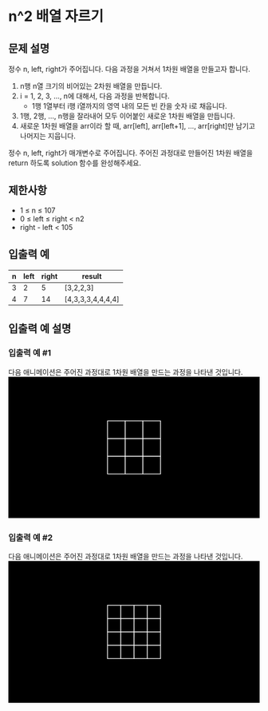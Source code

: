 # n^2 배열 자르기
## 문제 설명
정수 n, left, right가 주어집니다. 다음 과정을 거쳐서 1차원 배열을 만들고자 합니다.

1. n행 n열 크기의 비어있는 2차원 배열을 만듭니다.
2. i = 1, 2, 3, ..., n에 대해서, 다음 과정을 반복합니다.
    - 1행 1열부터 i행 i열까지의 영역 내의 모든 빈 칸을 숫자 i로 채웁니다.
3. 1행, 2행, ..., n행을 잘라내어 모두 이어붙인 새로운 1차원 배열을 만듭니다.
4. 새로운 1차원 배열을 arr이라 할 때, arr[left], arr[left+1], ..., arr[right]만 남기고 나머지는 지웁니다.

정수 n, left, right가 매개변수로 주어집니다. 주어진 과정대로 만들어진 1차원 배열을 return 하도록 solution 함수를 완성해주세요.

## 제한사항
- 1 ≤ n ≤ 107
- 0 ≤ left ≤ right < n2
- right - left < 105

## 입출력 예
|n|left|right|result|
|-|----|-----|------|
|3|2|5|[3,2,2,3]|
|4|7|14|[4,3,3,3,4,4,4,4]|

## 입출력 예 설명
### 입출력 예 #1
다음 애니메이션은 주어진 과정대로 1차원 배열을 만드는 과정을 나타낸 것입니다.
![](FlattenedFills_ex1.gif)

### 입출력 예 #2
다음 애니메이션은 주어진 과정대로 1차원 배열을 만드는 과정을 나타낸 것입니다.
![](FlattenedFills_ex2.gif)